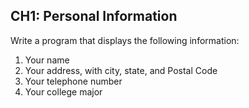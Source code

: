 ## CH1: Personal Information
Write a program that displays the following information:
1.	Your name
2.	Your address, with city, state, and Postal Code
3.	Your telephone number
4.	Your college major
